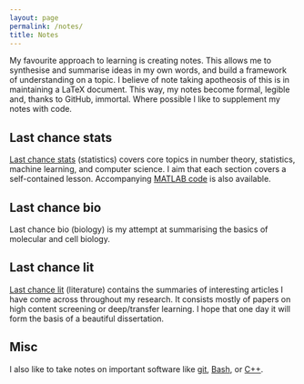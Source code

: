 ```yaml
---
layout: page
permalink: /notes/
title: Notes
---
```


My favourite approach to learning is creating notes. This allows me to synthesise and summarise ideas in my own words, and build a framework of understanding on a topic. I believe of note taking apotheosis of this is in maintaining a LaTeX document. This way, my notes become formal, legible and, thanks to GitHub, immortal. Where possible I like to supplement my notes with code.

## Last chance stats

[Last chance stats](/assets/lastchancestats/main.pdf) (statistics) covers core topics in number theory, statistics, machine learning, and computer science. I aim that each section covers a self-contained lesson. Accompanying [MATLAB code](https://github.com/jcboyd/lastchancestats/tree/master/Demos) is also available.

## Last chance bio

Last chance bio (biology) is my attempt at summarising the basics of molecular and cell biology.

## Last chance lit

[Last chance lit](/assets/lastchancelit/main.pdf) (literature) contains the summaries of interesting articles I have come across throughout my research. It consists mostly of papers on high content screening or deep/transfer learning. I hope that one day it will form the basis of a beautiful dissertation.

## Misc

I also like to take notes on important software like [git](https://github.com/jcboyd/git-notes/blob/master/git-notes.sh), [Bash](https://github.com/jcboyd/bash-notes/blob/master/notes.sh), or [C++](https://github.com/jcboyd/cpp-notes/blob/master/Notes.cpp).
